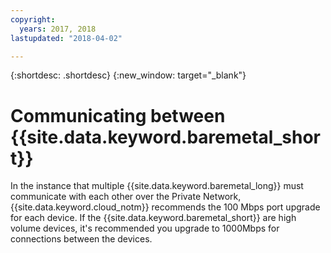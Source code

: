 ```yaml
---
copyright:
  years: 2017, 2018
lastupdated: "2018-04-02"

---
```


{:shortdesc: .shortdesc}
{:new_window: target="_blank"}


# Communicating between {{site.data.keyword.baremetal_short}}

In the instance that multiple {{site.data.keyword.baremetal_long}} must communicate with each other over the Private Network, {{site.data.keyword.cloud_notm}} recommends the 100 Mbps port upgrade for each device. If the {{site.data.keyword.baremetal_short}} are high volume devices, it's recommended you upgrade to 1000Mbps for connections between the devices.
